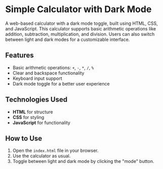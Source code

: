 # Simple Calculator with Dark Mode

A web-based calculator with a dark mode toggle, built using HTML, CSS, and JavaScript. This calculator supports basic arithmetic operations like addition, subtraction, multiplication, and division. Users can also switch between light and dark modes for a customizable interface.

## Features
- Basic arithmetic operations: `+`, `-`, `*`, `/`, `%`
- Clear and backspace functionality
- Keyboard input support
- Dark mode toggle for a better user experience

## Technologies Used
- **HTML** for structure
- **CSS** for styling
- **JavaScript** for functionality

## How to Use
1. Open the `index.html` file in your browser.
2. Use the calculator as usual.
3. Toggle between light and dark mode by clicking the "mode" button.
